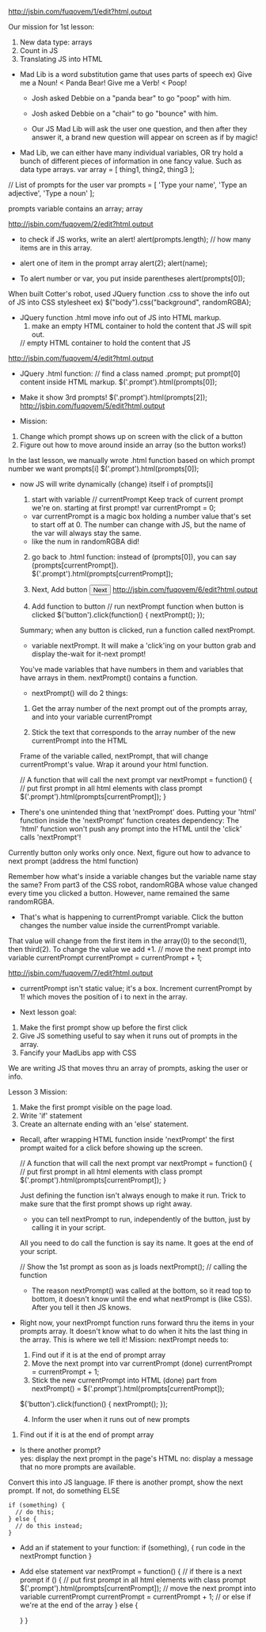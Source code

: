 http://jsbin.com/fuqovem/1/edit?html,output

Our mission for 1st lesson:
  1) New data type: arrays
  2) Count in JS
  3) Translating JS into HTML

- Mad Lib is a word substitution game that uses parts of speech
  ex) Give me a Noun! < Panda Bear!
  Give me a Verb! < Poop!

  * Josh asked Debbie on a "panda bear" to go "poop" with him.

  * Josh asked Debbie on a "chair" to go "bounce" with him.

  * Our JS Mad Lib will ask the user one question, and then after they answer it, a brand new question will appear on screen as if by magic!

- Mad Lib, we can either have many individual variables, OR try hold a bunch of different pieces of information in one fancy value.  Such as data type arrays.
  var array = [ thing1, thing2, thing3 ];

// List of prompts for the user
var prompts = [
  'Type your name',
  'Type an adjective',
  'Type a noun'
];

prompts variable contains an array; array

http://jsbin.com/fuqovem/2/edit?html,output
- to check if JS works, write an alert!
alert(prompts.length); // how many items are in this array.

- alert one of item in the prompt array
alert(2);
alert(name);

- To alert number or var, you put inside parentheses
alert(prompts[0]);

When built Cotter's robot, used JQuery function .css to shove the info out of JS into CSS stylesheet
 ex) $("body").css("background", randomRGBA);

- JQuery function .html move info out of JS into HTML markup.
  1) make an empty HTML container to hold the content that JS will spit out.
  <body>
  // empty HTML container to hold the content that JS
  <div class="prompt"></div> 

http://jsbin.com/fuqovem/4/edit?html,output

  * JQuery .html function:
  // find a class named .prompt; put prompt[0] content inside HTML markup.
  $('.prompt').html(prompts[0]);

  - Make it show 3rd prompts!
  $('.prompt').html(prompts[2]);
http://jsbin.com/fuqovem/5/edit?html,output

- Mission: 
1) Change which prompt shows up on screen with the click of a button
2) Figure out how to move around inside an array (so the button works!)

In the last lesson, we manually wrote .html function 
based on which prompt number we want prompts[i]
  $('.prompt').html(prompts[0]);

  - now JS will write dynamically (change) itself i of prompts[i]
    1) start with variable 
    // currentPrompt Keep track of current prompt we're on. starting at first prompt!
      var currentPrompt = 0;

    - var currentPrompt is a magic box holding a number value that's set to start off at 0.  The number can change with JS, but the name of the var will always stay the same.  
    * like the num in randomRGBA did!

    2) go back to .html function: instead of (prompts[0]), you can say (prompts[currentPrompt]).
      $('.prompt').html(prompts[currentPrompt]);

    3) Next, Add button
    <button>Next</button>
      http://jsbin.com/fuqovem/6/edit?html,output

    4) Add function to button
    // run nextPrompt function when button is clicked
    $('button').click(function() {
      nextPrompt();
    });

    Summary; when any button is clicked, run a function called nextPrompt.

    - variable nextPrompt.  It will make a 'click'ing on your button grab and display the-wait for it-next prompt!

    You've made variables that have numbers in them and variables that have arrays in them.  nextPrompt() contains a function.

    * nextPrompt() will do 2 things:
    1) Get the array number of the next prompt out of the prompts array, and into your variable currentPrompt

    2) Stick the text that corresponds to the array number of the new currentPrompt into the HTML
    
    Frame of the variable called, nextPrompt, that will change currentPrompt's value.  Wrap it around your html function.  

    // A function that will call the next prompt
    var nextPrompt = function() {
      // put first prompt in all html elements with class prompt
      $('.prompt').html(prompts[currentPrompt]);
    }

  - There's one unintended thing that 'nextPrompt' does.  Putting your 'html' function inside the 'nextPrompt' function creates dependency: The 'html' function won't push any prompt into the HTML until the 'click' calls 'nextPrompt'!

Currently button only works only once.  Next, figure out how to advance to next prompt (address the html function)

Remember how what's inside a variable changes but the variable name stay the same?  From part3 of the CSS robot, randomRGBA whose value changed every time you clicked a button.  However, name remained the same randomRGBA.

- That's what is happening to currentPrompt variable.  Click the button changes the number value inside the currentPrompt variable.

That value will change from the first item in the array(0) to the second(1), then third(2). To change the value we add +1.
// move the next prompt into variable currentPrompt
currentPrompt = currentPrompt + 1;

http://jsbin.com/fuqovem/7/edit?html,output
  - currentPrompt isn't static value; it's a box.
  Increment currentPrompt by 1! which moves the position of i to next in the array.

- Next lesson goal:
1) Make the first prompt show up before the first click
2) Give JS something useful to say when it runs out of prompts in the array.
3) Fancify your MadLibs app with CSS

We are writing JS that moves thru an array of prompts, asking the user or info.

Lesson 3 Mission: 
1) Make the first prompt visible on the page load.
2) Write 'if' statement
3) Create an alternate ending with an 'else' statement.

- Recall, after wrapping HTML function inside 'nextPrompt' the first prompt waited for a click before showing up the screen.

  // A function that will call the next prompt
  var nextPrompt = function() {
    // put first prompt in all html elements with class prompt
    $('.prompt').html(prompts[currentPrompt]);
  }

  Just defining the function isn't always enough to make it run.  Trick to make sure that the first prompt shows up right away.
  * you can tell nextPrompt to run, independently of the button, just by calling it in your script.

  All you need to do call the function is say its name.  It goes at the end of your script.
  
  // Show the 1st prompt as soon as js loads
  nextPrompt(); // calling the function 

  - The reason nextPrompt() was called at the bottom, so it read top to bottom, it doesn't know until the end what nextPrompt is (like CSS). After you tell it then JS knows.  

- Right now, your nextPrompt function runs forward thru the items in your prompts array.  It doesn't know what to do when it hits the last thing in the array.  This is where we tell it!
Mission: nextPrompt needs to:
  1) Find out if it is at the end of prompt array
  2) Move the next prompt into var currentPrompt (done)
    currentPrompt = currentPrompt + 1;
  3) Stick the new currentPrompt into HTML (done)
    part from nextPrompt() = $('.prompt').html(prompts[currentPrompt]);

    $('button').click(function() {
      nextPrompt();
    });

  4) Inform the user when it runs out of new prompts

1) Find out if it is at the end of prompt array
  - Is there another prompt?  
    yes: display the next prompt in the page's HTML
    no: display a message that no more prompts are available.

  Convert this into JS language.
    IF there is another prompt, show the next prompt.  If not, do something ELSE

    if (something) {
      // do this;
    } else {
      // do this instead;
    }
  
  - Add an if statement to your function:
  if (something), {
    run code in the 
    nextPrompt
    function
  }

  - Add else statement
  var nextPrompt = function() {
    // if there is a next prompt
    if () {
      // put first prompt in all html elements with class prompt
      $('.prompt').html(prompts[currentPrompt]);
      // move the next prompt into variable currentPrompt
      currentPrompt = currentPrompt + 1;
    // or else if we're at the end of the array
    } else {

    }
  }

